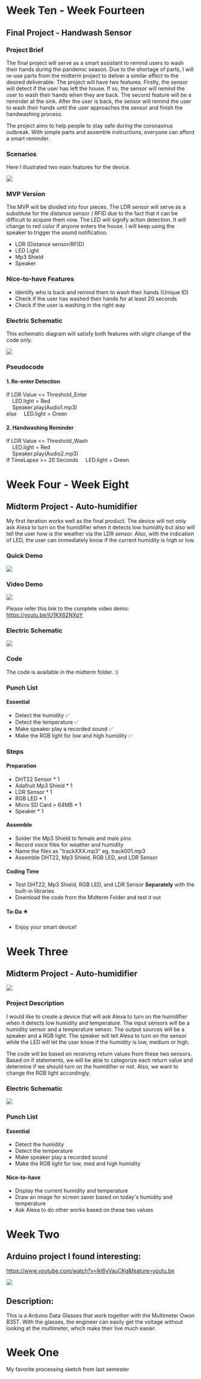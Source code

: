 # Week Ten - Week Fourteen
## Final Project - Handwash Sensor
### Project Brief
The final project will serve as a smart assistant to remind users to wash their hands during the pandemic season. Due to the shortage of parts, I will re-use parts from the midterm project to deliver a similar effect to the desired deliverable. The project will have two features. Firstly, the sensor will detect if the user has left the house. If so, the sensor will remind the user to wash their hands when they are back. The second feature will be a reminder at the sink. After the user is back, the sensor will remind the user to wash their hands until the user approaches the sensor and finish the handwashing process. 

The project aims to help people to stay safe during the coronavirus outbreak. With simple parts and assemble instructions, everyone can afford a smart reminder. 

### Scenarios
Here I illustrated two main features for the device.

![](images/final_scenario.png)

### MVP Version
The MVP will be divided into four pieces. The LDR sensor will serve as a substitute for the distance sensor / RFID due to the fact that it can be difficult to acquire them now. The LED will signify action detection. It will change to red color if anyone enters the house. I will keep using the speaker to trigger the sound notification.
* LDR (Distance sensor/RFID)
* LED Light
* Mp3 Shield
* Speaker

### Nice-to-have Features
* Identify who is back and remind them to wash their hands (Unique ID)
* Check if the user has washed their hands for at least 20 seconds
* Check if the user is washing in the right way

### Electric Schematic
This echematic diagram will satisfy both features with slight change of the code only. 

![](images/final_schematic.png)

### Pseudocode
#### 1. Re-enter Detection
If LDR Value <= Threshold_Enter<br/>
&nbsp;&nbsp;&nbsp;&nbsp;LED.light = Red<br/>
&nbsp;&nbsp;&nbsp;&nbsp;Speaker.play(Audio1.mp3)<br/>
else
&nbsp;&nbsp;&nbsp;&nbsp;LED.light = Green
#### 2. Handwashing Reminder
If LDR Value <= Threshold_Wash<br/>
&nbsp;&nbsp;&nbsp;&nbsp;LED.light = Red<br/>
&nbsp;&nbsp;&nbsp;&nbsp;Speaker.play(Audio2.mp3)<br/>
If TimeLapse >= 20 Seconds
&nbsp;&nbsp;&nbsp;&nbsp;LED.light = Green



# Week Four - Week Eight
## Midterm Project - Auto-humidifier
My first iteration works well as the final product. The device will not only ask Alexa to turn on the humidifier when it detects low humidity but also will tell the user how is the weather via the LDR sensor. Also, with the indication of LED, the user can immediately know if the current humidity is high or low. 

### Quick Demo
![](images/midterm.gif)

### Video Demo
![](images/midterm_video.png)

Please refer this link to the complete video demo:
https://youtu.be/iU1KX62NXqY

### Electric Schematic
![](images/wk3_schematic.png)  

### Code
The code is available in the midterm folder. :)

### Punch List
#### Essential
* Detect the humidity ✅
* Detect the temperature ✅
* Make speaker play a recorded sound ✅
* Make the RGB light for low and high humidity ✅

### Steps
#### Preparation
* DHT22 Sensor * 1
* Adafruit Mp3 Shield * 1
* LDR Sensor * 1
* RGB LED * 1
* Micro SD Card > 64MB * 1
* Speaker * 1
#### Assemble
* Solder the Mp3 Shield to female and male pins
* Record voice files for weather and humidity
* Name the files as "trackXXX.mp3" eg. track001.mp3
* Assemble DHT22, Mp3 Shield, RGB LED, and LDR Sensor 
#### Coding Time
* Test DHT22, Mp3 Shield, RGB LED, and LDR Sensor <b>Separately</b> with the built-in libraries
* Download the code from the Midterm Folder and test it out
#### Ta-Da ✴️
* Enjoy your smart device!


# Week Three
## Midterm Project - Auto-humidifier
![](images/wk3_proj.png)
### Project Description
I would like to create a device that will ask Alexa to turn on the humidifier when it detects low humidity and temperature. The input sensors will be a humidity sensor and a temperature sensor. The output sources will be a speaker and a RGB light. The speaker will tell Alexa to turn on the sensor while the LED will let the user know if the humidity is low, medium or high. 

The code will be based on receiving return values from these two sensors. Based on if statements, we will be able to categorize each return value and determine if we should turn on the humidifier or not. Also, we want to change the RGB light accordingly. 

### Electric Schematic
![](images/wk3_schematic.png)  

### Punch List
#### Essential
* Detect the humidity
* Detect the temperature
* Make speaker play a recorded sound
* Make the RGB light for low, med and high humidity

#### Nice-to-have
* Display the current humidity and temperature
* Draw an image for screen saver based on today's humidity and temperature
* Ask Alexa to do other works based on these two values

# Week Two
## Arduino project I found interesting:
https://www.youtube.com/watch?v=lkl6yVauCKg&feature=youtu.be

![](images/wk2_glasses.png)


## Description: 
This is a Arduino Data Glasses that work together with the Multimeter Owon B35T. With the glasses, the engineer can easily get the voltage without looking at the multimeter, which make their live much easier.

# Week One
My favorite processing sketch from last semester





